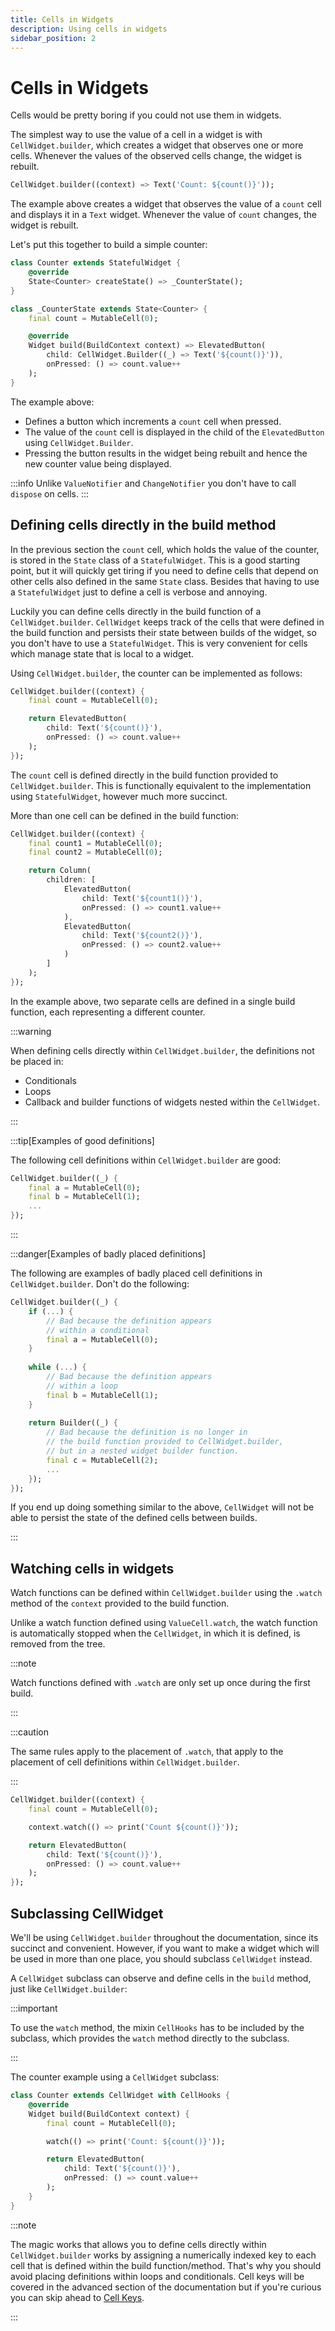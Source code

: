 ```yaml
---
title: Cells in Widgets
description: Using cells in widgets
sidebar_position: 2
---
```


# Cells in Widgets

Cells would be pretty boring if you could not use them in widgets.

The simplest way to use the value of a cell in a widget is with
`CellWidget.builder`, which creates a widget that observes one or more
cells. Whenever the values of the observed cells change, the widget is
rebuilt.

```dart title="CellWidget.builder"
CellWidget.builder((context) => Text('Count: ${count()}'));
```

The example above creates a widget that observes the value of a
`count` cell and displays it in a `Text` widget. Whenever the value of
`count` changes, the widget is rebuilt.

Let's put this together to build a simple counter:

```dart title="Counter using cells"
class Counter extends StatefulWidget {
    @override
    State<Counter> createState() => _CounterState();
}

class _CounterState extends State<Counter> {
    final count = MutableCell(0);

    @override
    Widget build(BuildContext context) => ElevatedButton(
        child: CellWidget.Builder((_) => Text('${count()}')),
        onPressed: () => count.value++
    );
}
```

The example above:

* Defines a button which increments a `count` cell when pressed.
* The value of the `count` cell is displayed in the child of the
  `ElevatedButton` using `CellWidget.Builder`.
* Pressing the button results in the widget being rebuilt and hence
  the new counter value being displayed.

:::info
Unlike `ValueNotifier` and `ChangeNotifier` you don't have to call
`dispose` on cells.
:::

## Defining cells directly in the build method

In the previous section the `count` cell, which holds the value of the
counter, is stored in the `State` class of a `StatefulWidget`. This is
a good starting point, but it will quickly get tiring if you need to
define cells that depend on other cells also defined in the same
`State` class. Besides that having to use a `StatefulWidget` just to
define a cell is verbose and annoying.

Luckily you can define cells directly in the build function of a
`CellWidget.builder`. `CellWidget` keeps track of the cells that were
defined in the build function and persists their state between builds
of the widget, so you don't have to use a `StatefulWidget`. This is
very convenient for cells which manage state that is local to a
widget.

Using `CellWidget.builder`, the counter can be implemented as follows:

```dart title="Defining cells directly in CellWidget.builder"
CellWidget.builder((context) {
    final count = MutableCell(0);

    return ElevatedButton(
        child: Text('${count()}'),
        onPressed: () => count.value++
    );
});
```

The `count` cell is defined directly in the build function provided to
`CellWidget.builder`. This is functionally equivalent to the
implementation using `StatefulWidget`, however much more succinct.

More than one cell can be defined in the build function:

```dart title="Multiple cells defined in CellWidget.builder"
CellWidget.builder((context) {
    final count1 = MutableCell(0);
    final count2 = MutableCell(0);

    return Column(
        children: [
            ElevatedButton(
                child: Text('${count1()}'),
                onPressed: () => count1.value++
            ),
            ElevatedButton(
                child: Text('${count2()}'),
                onPressed: () => count2.value++
            )
        ]
    );
});
```

In the example above, two separate cells are defined in a single build
function, each representing a different counter.

:::warning 

When defining cells directly within `CellWidget.builder`,
the definitions not be placed in:

* Conditionals
* Loops
* Callback and builder functions of widgets nested within the `CellWidget`.

:::

:::tip[Examples of good definitions]

The following cell definitions within `CellWidget.builder` are good:

```dart
CellWidget.builder((_) {
    final a = MutableCell(0);
    final b = MutableCell(1);
    ...
});
```

:::

:::danger[Examples of badly placed definitions]

The following are examples of badly placed cell definitions in
`CellWidget.builder`. Don't do the following:

```dart
CellWidget.builder((_) {
    if (...) {
        // Bad because the definition appears
        // within a conditional
        final a = MutableCell(0);
    }
    
    while (...) {
        // Bad because the definition appears
        // within a loop
        final b = MutableCell(1);
    }
    
    return Builder((_) {
        // Bad because the definition is no longer in
        // the build function provided to CellWidget.builder,
        // but in a nested widget builder function.
        final c = MutableCell(2);
        ...
    });
});
```

If you end up doing something similar to the above, `CellWidget` will
not be able to persist the state of the defined cells between builds.

:::

## Watching cells in widgets

Watch functions can be defined within `CellWidget.builder` using
the `.watch` method of the `context` provided to the build function.

Unlike a watch function defined using `ValueCell.watch`, the watch
function is automatically stopped when the `CellWidget`, in which it
is defined, is removed from the tree.

:::note

Watch functions defined with `.watch` are only set up once during the
first build.

:::

:::caution

The same rules apply to the placement of `.watch`, that apply to the
placement of cell definitions within `CellWidget.builder`.

:::


```dart title="Watch function in widget"
CellWidget.builder((context) {
    final count = MutableCell(0);

    context.watch(() => print('Count ${count()}'));

    return ElevatedButton(
        child: Text('${count()}'),
        onPressed: () => count.value++
    );
});
```

## Subclassing CellWidget

We'll be using `CellWidget.builder` throughout the documentation,
since its succinct and convenient. However, if you want to make a
widget which will be used in more than one place, you should subclass
`CellWidget` instead.

A `CellWidget` subclass can observe and define cells in the `build`
method, just like `CellWidget.builder`:

:::important

To use the `watch` method, the mixin `CellHooks` has to be included by
the subclass, which provides the `watch` method directly to the
subclass.

:::

The counter example using a `CellWidget` subclass:

```dart title="CellWidget subclass"
class Counter extends CellWidget with CellHooks {
    @override
    Widget build(BuildContext context) {
        final count = MutableCell(0);

        watch(() => print('Count: ${count()}'));

        return ElevatedButton(
            child: Text('${count()}'),
            onPressed: () => count.value++
        );
    }
}
```

:::note

The magic works that allows you to define cells directly within
`CellWidget.builder` works by assigning a numerically indexed key to
each cell that is defined within the build function/method. That's why
you should avoid placing definitions within loops and
conditionals. Cell keys will be covered in the advanced section of the
documentation but if you're curious you can skip ahead to [Cell
Keys](/docs/advanced/cell-keys).

:::
